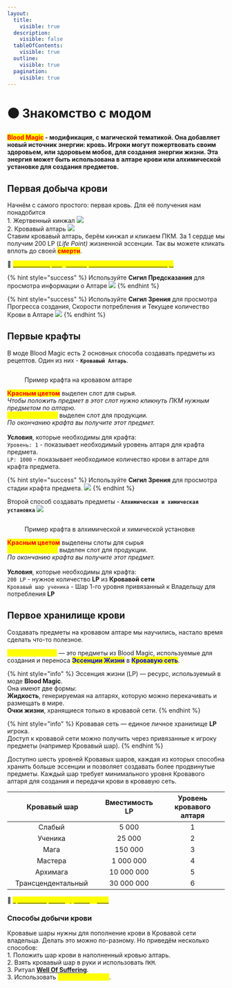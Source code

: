 ```yaml
---
layout:
  title:
    visible: true
  description:
    visible: false
  tableOfContents:
    visible: true
  outline:
    visible: true
  pagination:
    visible: true
---
```


# 🟠 Знакомство с модом

#### <mark style="color:red;">Blo</mark><mark style="color:red;">**od Magic**</mark> - модификация, с магической тематикой. Она добавляет новый источник энергии: кровь. Игроки могут пожертвовать своим здоровьем, или здоровьем мобов, для создания энергии жизни. Эта энергия может быть использована в алтаре крови или алхимической установке для создания предметов.

## Первая добыча крови

Начнём с самого простого: первая кровь. Для её получения нам понадобится\
1\. Жертвенный кинжал ![](https://lh7-us.googleusercontent.com/Iq28fJY\_qVmmYvEV2hBmsUu-maFE9ZqvqFbob5wBc13Rp\_DPAGyDYMneEBoi9-9wOKop31IHPxv-AeCwGow5gK0A0bCmZynsfpBiX5p6aKatBGzRM45ykIKpOq59KCrvmpBKU0pWlrW6vi6VG5ac-8A)\
2\. Кровавый алтарь ![](https://lh7-us.googleusercontent.com/OyDcfaPrLhQQ8MVHWqIFit8hwvHXmqGFZ4IAZmkb79PR0J8aXB19HbJalF-6z7BpKK1OPabzXYPbnf1lomQIN-nA5lzS--UFIG8UIvKNndOgS7166WxvRz3WDwAzYCJ-5i-e584wVAftT5H3BQXjU8k)\
Ставим кровавый алтарь, берём кинжал и кликаем ПКМ. За 1 сердце мы получим 200 LP (_Life Point)_ жизненной эссенции. Так вы можете кликать вплоть до своей <mark style="color:red;">**смерти**</mark>.

:pushpin: [<mark style="color:yellow;">**`Способы быстрой добычи крови на начальном этапе игры`**</mark>](../dopolnitelnyi-kontent/blood-magic.md#bystraya-dobycha-krovi)

{% hint style="success" %}
Используйте **Сигил Предсказания** для просмотра информации о Алтаре ![](https://lh7-us.googleusercontent.com/V9afUMEDxb8LUAQKKMMxs2S-oxs1zoo5jUWAIrYhZIO16arBmObWsEm\_BCYf-ZX5NY6\_KfXZQySquNmKZ4mLdowpYvgauy9GYnoSJ-rQqxnIB974l-aaRmLjjf5YKA\_ZUk9picZ-7Z0gPgK9uH-Na1s)
{% endhint %}

{% hint style="success" %}
Используйте **Сигил Зрения** для просмотра Прогресса создания, Скорости потребления и Текущее количество Крови в Алтаре ![](https://lh7-us.googleusercontent.com/3DBb5zEE0NWeg-ImlViIzRMXywXNQQ9KAZGFt3W-OteZbp8zSPOr7S1H-oucjfptBQEfWcryOqhZJ6dZV4kkjdNdyGMsbgdYsi\_emfwwJ2KzIwcd3TFaJSd4K5LMer0\_fN7mFWsW7M2a3De7mK4P5Rg)
{% endhint %}

## Первые крафты

В моде Blood Magic есть 2 основных способа создавать предметы из рецептов. Один из них - **`Кровавый Алтарь`**.

<figure><img src="https://lh7-us.googleusercontent.com/jZ4EWSZ8U9-4fh9RolnFO281_dzwb1xctKyYDv05PPePBGbUUsPmnWD9oeq_4J4qm7wlFNGA3D9ajgX0xjuhi9YZ35wBcpiV06bT3hA5aOXrgrrkUmlE-1g1rGFoHwE5nuo96m1yQZCXt76rYkqThT8" alt=""><figcaption><p>Пример крафта на кровавом алтаре</p></figcaption></figure>

<mark style="color:red;">**Красным цветом**</mark> выделен слот для сырья. \
_Чтобы положить предмет в этот слот нужно кликнуть ПКМ нужным предметом по алтарю_.\
<mark style="color:yellow;">**Жёлтым цветом**</mark> выделен слот для продукции.\
_По окончанию крафта вы получите этот предмет._\
\
**Условия**, которые необходимы для крафта:\
`Уровень: 1` - показывает необходимый уровень алтаря для крафта предмета.\
`LP: 1000` - показывает необходимое количество крови в алтаре для крафта предмета.

{% hint style="success" %}
Используйте **Сигил Зрения** для просмотра стадии крафта предмета. ![](https://lh7-us.googleusercontent.com/3DBb5zEE0NWeg-ImlViIzRMXywXNQQ9KAZGFt3W-OteZbp8zSPOr7S1H-oucjfptBQEfWcryOqhZJ6dZV4kkjdNdyGMsbgdYsi\_emfwwJ2KzIwcd3TFaJSd4K5LMer0\_fN7mFWsW7M2a3De7mK4P5Rg)
{% endhint %}

Второй способ создавать предметы - **`Алхимическая и химическая установка`** ![](https://lh7-us.googleusercontent.com/U2eCsiKdFwjPS-psc2Fh5bFget2HHYv9lfEWz6F\_CwBSpJbPxTs\_4slp5XFbUmz\_eVwl-jch6wKN8z2FzaqHrb5NhpNQ7PlxajAd24svKysK2CImKVWns8d8E-g9ZYAHZrwbGL7lCCX8euEI6BRMuWU)

<figure><img src="https://lh7-us.googleusercontent.com/oQLG8ueX0Av6x7iY4tSSjBIAjkGnsaS3F1WgTVpZ5JyTH4CxyuVhp5Pj9mqsC3rL0XbcFf0rOzH9r77spVN9Iy0KypuMviejoogY4CBLei4Ga7DHRo-3T1W8Uluz6BrWkbs1BQ2BtPJvCEBILfYf7tU" alt=""><figcaption><p>Пример крафта в алхимической и химической установке</p></figcaption></figure>

<mark style="color:red;">**Красным цветом**</mark> выделены слоты для сырья\
<mark style="color:yellow;">**Жёлтым цветом**</mark> выделен слот для продукции.\
_По окончанию крафта вы получите этот предмет._\
\
**Условия**, которые необходимы для крафта:\
`200 LP` - нужное количество **LP** из **Кровавой сети**\
`Кровавый шар ученика` - Шар 1-го уровня привязанный к Владельцу для потребления **LP**

## Первое хранилище крови

Создавать предметы на кровавом алтаре мы научились, настало время сделать что-то полезное.

<mark style="color:yellow;">**Кровавые шары**</mark> — это предметы из Blood Magic, используемые для создания и переноса <mark style="color:blue;">**Эссенции Жизни**</mark> в <mark style="color:blue;">**Кровавую сеть**</mark>.

{% hint style="info" %}
Эссенция жизни (LP) — ресурс, используемый в моде **Blood Magic**.\
Она имеют две формы: \
**Жидкость**, генерируемая на алтарях, которую можно перекачивать и размещать в мире.\
**Очки жизни**, хранящиеся только в кровавой сети.&#x20;
{% endhint %}

{% hint style="info" %}
Кровавая сеть — единое личное хранилище **LP** игрока. \
Доступ к кровавой сети можно получить через привязанные к игроку предметы (например Кровавый шар).
{% endhint %}

Доступно шесть уровней Кровавых шаров, каждая из которых способна хранить больше эссенции и позволяет создавать более продвинутые предметы. Каждый шар требует минимального уровня Кровавого алтаря для создания и передачи крови в кровавую сеть.

<table><thead><tr><th width="253" align="center">Кровавый шар</th><th width="174" align="center">Вместимость LP</th><th width="250" align="center">Уровень кровавого алтаря</th></tr></thead><tbody><tr><td align="center">Слабый <img src="https://lh7-us.googleusercontent.com/fBK-bFRHCdSRHjtO-Zrw6Jwylnk6oDfr_jKvZrLVhtrVuGvZ8I9pM8-5qiwb7gyNefc3rMzwQO66fhZ8HIdULdfokaqj4aKj84-C3GgDNAKdoVLGVE1aRBhxMvgeGILcisDQ1ly8owiX_bxV_RonImw" alt=""></td><td align="center">5 000</td><td align="center">1</td></tr><tr><td align="center">Ученика <img src="https://lh7-us.googleusercontent.com/6cPlZtxHz_7_As0oldCrlbHWnZ9pUbX7SGQr0F2vESM74A1IKPlUG5ydHKRtk-aTCaaoBC5y4_W_8TRz4n6wvQfC3LiwbWUa4ydgWWqgD2Y3m0_vSeRk0EK0CWtH6oYwoCDy3H1rv2TAvk940XUYF50" alt=""></td><td align="center">25 000</td><td align="center">2</td></tr><tr><td align="center">Мага <img src="https://lh7-us.googleusercontent.com/1vf-wjhR7h2q-TfMS-sf7yhrOu5OyVULUS2RvljwDpjzlpsRrQQ0v58uYf57F7NLA6Dw_fALm_lKngcMPzlcLPKoPASCLUfTMuVkFho_UlpCfoZQ4NOGh4E8X_9GX7mFnJOXz7kDVM0WACwi2pYcKG8" alt=""></td><td align="center">150 000</td><td align="center">3</td></tr><tr><td align="center">Мастера <img src="https://lh7-us.googleusercontent.com/_dm1s_KFqxCmnoeJ3tYoHxfDvP36aRz7XOm-Ycv62vo472hcWR0rzFzRlgESf56rSdEliPxUbFxzvgm-57zdQcqNY-OoAf1CDbj9080dVUe7KzYS0JsF7m2VI8e1gQuCF6A7606o3y0358uqEy0m_zY" alt=""></td><td align="center">1 000 000</td><td align="center">4</td></tr><tr><td align="center">Архимага <img src="https://lh7-us.googleusercontent.com/jZIRD4AKeHFNe1r9SHszMSvKXY0K1jTMxk1benQqhlFvbancAnbEvD24Ez8Q10eW2d2mN_dkbjBXP3PrdPGal365fYrSEfnNVgh-sXjR47h8UDeeC7tXznCkeEe09ZvOYIoOt2q6xGGHNZwEVvsoPk4" alt=""></td><td align="center">10 000 000</td><td align="center">5</td></tr><tr><td align="center">Трансцендентальный <img src="https://lh7-us.googleusercontent.com/tsnCMYVsECfqc0XS6luteBYJ7w1lHNMVUq5iHwYnxjwWif3nACEA8G5jzQB5Yj6XHPxLsnRKBC0SkJQi4-vW0OCFBqRJze7gYTCMEyTayT757k5RfNdPbNXIO6rF00pxba1ktYoKdN5QhKCU8d8Ox60" alt=""></td><td align="center">30 000 000</td><td align="center">6</td></tr></tbody></table>

:pushpin: [<mark style="color:yellow;">**`Кровавые шары из других аддонов`**</mark>](../dopolnitelnyi-kontent/blood-magic.md#krovavye-shary-iz-addonov)&#x20;

### **Способы добычи крови**

Кровавые шары нужны для пополнение крови в Кровавой сети владельца. Делать это можно по-разному. Но приведём несколько способов:\
1\. Положить шар крови в наполненный кровью алтарь.\
2\. Взять кровавый шар в руки и использовать `ПКМ`.\
3\. Ритуал [**Well Of Suffering**](ritualy.md#well-of-suffering).\
3\. Использовать <mark style="color:yellow;">**Генератор крови**</mark>.
